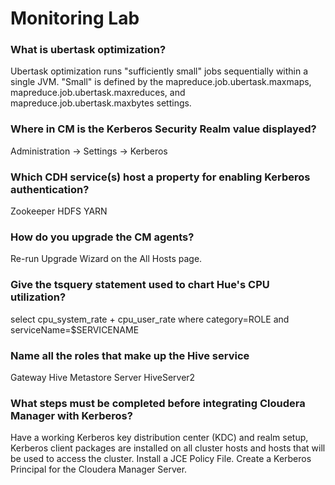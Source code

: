 # Monitoring Lab

### What is ubertask optimization?

Ubertask optimization runs "sufficiently small" jobs sequentially within a single JVM. "Small" is defined by the mapreduce.job.ubertask.maxmaps, mapreduce.job.ubertask.maxreduces, and mapreduce.job.ubertask.maxbytes settings.

### Where in CM is the Kerberos Security Realm value displayed?

Administration -> Settings -> Kerberos

### Which CDH service(s) host a property for enabling Kerberos authentication?

Zookeeper
HDFS
YARN

### How do you upgrade the CM agents?

Re-run Upgrade Wizard on the All Hosts page.

### Give the tsquery statement used to chart Hue's CPU utilization?

select cpu_system_rate + cpu_user_rate where category=ROLE and serviceName=$SERVICENAME

### Name all the roles that make up the Hive service

Gateway
Hive Metastore Server
HiveServer2

### What steps must be completed before integrating Cloudera Manager with Kerberos?


Have a working Kerberos key distribution center (KDC) and realm setup, Kerberos client packages are installed on all cluster hosts and hosts that will be used to access the cluster.
Install a JCE Policy File.
Create a Kerberos Principal for the Cloudera Manager Server.